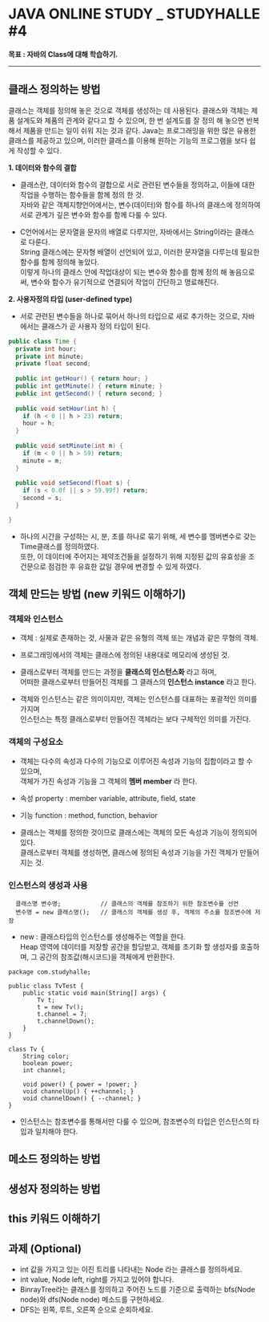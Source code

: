 # JAVA ONLINE STUDY _ STUDYHALLE #4  
__목표 : 자바의 Class에 대해 학습하기.__

---

## 클래스 정의하는 방법


클래스는 객체를 정의해 놓은 것으로 객체를 생성하는 데 사용된다. 클래스와 객체는 제품 설계도와 제품의 관계와 같다고 할 수 있으며, 한 번 설계도를 잘 정의 해 놓으면 반복해서 제품을 만드는 일이 쉬워 지는 것과 같다. Java는 프로그래밍을 위한 많은 유용한 클래스를 제공하고 있으며, 이러한 클래스를 이용해 원하는 기능의 프로그램을 보다 쉽게 작성할 수 있다.  


__1. 데이터와 함수의 결합__  

- 클래스란, 데이터와 함수의 결합으로 서로 관련된 변수들을 정의하고, 이들에 대한 작업을 수행하는 함수들을 함께 정의 한 것.  
  자바와 같은 객체지향언어에서는, 변수(데이터)와 함수를 하나의 클래스에 정의하여 서로 관계가 깊은 변수와 함수를 함께 다룰 수 있다.  

- C언어에서는 문자열을 문자의 배열로 다루지만, 자바에서는 String이라는 클래스로 다룬다.  
  String 클래스에는 문자형 배열이 선언되어 있고, 이러한 문자열을 다루는데 필요한 함수를 함께 정의해 놓았다.  
  이렇게 하나의 클래스 안에 작업대상이 되는 변수와 함수를 함께 정의 해 놓음으로써, 변수와 함수가 유기적으로 연결되어 작업이 간단하고 명료해진다.  


__2. 사용자정의 타입 (user-defined type)__  

- 서로 관련된 변수들을 하나로 묶어서 하나의 타입으로 새로 추가하는 것으로, 자바에서는 클래스가 곧 사용자 정의 타입이 된다.  
  
  
```Java
public class Time {
  private int hour;
  private int minute;
  private float second;
  
  public int getHour() { return hour; }
  public int getMinute() { return minute; }
  public int getSecond() { return second; }
  
  public void setHour(int h) {
    if (h < 0 || h > 23) return;
    hour = h;
  }
  
  public void setMinute(int m) {
    if (m < 0 || h > 59) return;
    minute = m;
  }
  
  public void setSecond(float s) {
    if (s < 0.0f || s > 59.99f) return;
    second = s;
  }

}
```

- 하나의 시간을 구성하는 시, 분, 초를 하나로 묶기 위해, 세 변수를 멤버변수로 갖는 Time클래스를 정의하였다.  
또한, 이 데이터에 주어지는 제약조건들을 설정하기 위해 지정된 값의 유효성을 조건문으로 점검한 후 유효한 값일 경우에 변경할 수 있게 하였다.  


## 객체 만드는 방법 (new 키워드 이해하기)  


### 객체와 인스턴스  

- 객체 : 실제로 존재하는 것, 사물과 같은 유형의 객체 또는 개념과 같은 무형의 객체.  
- 프로그래밍에서의 객체는 클래스에 정의된 내용대로 메모리에 생성된 것.  

- 클래스로부터 객체를 만드는 과정을 __클래스의 인스턴스화__ 라고 하며,  
  어떠한 클래스로부터 만들어진 객체를 그 클래스의 __인스턴스 instance__ 라고 한다.  
- 객체와 인스턴스는 같은 의미이지만, 객체는 인스턴스를 대표하는 포괄적인 의미를 가지며  
  인스턴스는 특정 클래스로부터 만들어진 객체라는 보다 구체적인 의미를 가진다.  

### 객체의 구성요소  

- 객체는 다수의 속성과 다수의 기능으로 이루어진 속성과 기능의 집합이라고 할 수 있으며,  
  객체가 가진 속성과 기능을 그 객체의 __멤버 member__ 라 한다.  

- 속성 property : member variable, attribute, field, state
- 기능 function : method, function, behavior  

- 클래스는 객체를 정의한 것이므로 클래스에는 객체의 모든 속성과 기능이 정의되어 있다.  
  클래스로부터 객체를 생성하면, 클래스에 정의된 속성과 기능을 가진 객체가 만들어지는 것.  
  
  
### 인스턴스의 생성과 사용  

```
  클래스명 변수명;           // 클래스의 객체를 참조하기 위한 참조변수를 선언
  변수명 = new 클래스명();   // 클래스의 객체를 생성 후, 객체의 주소를 참조변수에 저장
```

- new : 클래스타입의 인스턴스를 생성해주는 역할을 한다.  
        Heap 영역에 데이터를 저장할 공간을 할당받고, 객체를 초기화 할 생성자를 호출하며, 그 공간의 참조값(해시코드)을 객체에게 반환한다.

```
package com.studyhalle;

public class TvTest {
    public static void main(String[] args) {
        Tv t;
        t = new Tv();
        t.channel = 7;
        t.channelDown();        
    }
}

class Tv {
    String color;
    boolean power;
    int channel;
    
    void power() { power = !power; }
    void channelUp() { ++channel; }
    void channelDown() { --channel; }
}
```

- 인스턴스는 참조변수를 통해서만 다룰 수 있으며, 참조변수의 타입은 인스턴스의 타입과 일치해야 한다.  


## 메소드 정의하는 방법  



## 생성자 정의하는 방법  
## this 키워드 이해하기  


## 과제 (Optional)  

- int 값을 가지고 있는 이진 트리를 나타내는 Node 라는 클래스를 정의하세요.  
- int value, Node left, right를 가지고 있어야 합니다.  
- BinrayTree라는 클래스를 정의하고 주어진 노드를 기준으로 출력하는 bfs(Node node)와 dfs(Node node) 메소드를 구현하세요.  
- DFS는 왼쪽, 루트, 오른쪽 순으로 순회하세요.  
